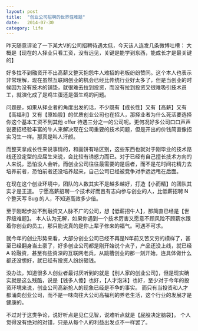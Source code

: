 ```yaml
---
layout: post
title:  "创业公司招聘的世界性难题"
date:   2014-07-30
category: life
---
```


昨天随意评论了一下某大V的公司招聘待遇太低，今天该人连发几条微博吐槽：
大概是【现在的人择业只看工资，没有远见，关键是能学到东西，能成长才是最关键的】

好多拉不到融资开不出高薪又整天抱怨牛人难招的老板纷纷赞同。这个本人也表示非常理解，现在虽然互联网创业的机会已经比传统行业好太多了，但是当创业的时候因为没有技术的铺垫，就很难去拉到投资，而没有拉到投资又很难吸引技术员工，就演化成了是鸡生蛋还是蛋生鸡的问题。

问题是，如果从择业者的角度出发的话，不少既有【成长性】又有【高薪】又有【高福利】又有【原始股】的优质创业公司也在招人，那择业者为什么死活要选择你这个基本工资不到其他 offer 待遇三分之一的公司呢。更何况好多公司口口声声说要招经验丰富的牛人来解决现在公司重要的技术问题，但是开出的价钱简直像招实习生一样。那真是叫人汗颜。

而整天拿成长性来说事情的，和画饼有啥区别，这些东西也就对于刚毕业的技术路线还没定型的应届生来说，会比较有诱惑力而已。对于已经有自己擅长技术方向的人来说，恐怕没人会听。而创业公司往往最需要的是后者，而不是花时间花精力去培养前者，恐怕前者还没培养起来，自己公司已经被竞争对手远远甩在后面。

在现在这个创业环境中，团队的人数其实不是越多越好，打造【小而精】的团队其实才是王道。
宁愿高薪招聘一个技术好而且有志向参与创业的人，比低薪招聘 N 个整天写 Bug 的人，不知道高效多少倍。

至于刚起步拉不到融资又人脉不广的公司，想【低薪招牛人】，那简直已经是【世界级难题】。
本人认为无解，如果你遇到一个技术厉害又愿意不顾风险不顾薪水跟着你创业的员工，那只能说真的是你上辈子修来的福气。可遇不可求。

就今年的创业形势来看，大部分创业公司已经不再是N年前又苦又穷的模样了，甚至已经翻身当土豪了，好多创业公司都是刚开始说个点子，产品还没上线，就已经 A 轮融资，甚至有些资深的互联网老兵，从跳槽创业的那一刻开始，连具体做什么都还没想好，就已经有投资人纷纷砸钱。

没办法，知道很多人创业者最讨厌听到的就是【别人家的创业公司】，但是现实确实就是这么残酷，说是【钱多人傻】也好，【人才泡沫】也好，至少对于今年的投资环境来说，创业公司高新抢人的现象已经是不争的事实。
而只有当投资和人才都涌向创业公司，而不是一味向往大公司高福利的养老生活，这个行业的发展才是健康的。

不过对于这类争论，说好听点是见仁见智，说难听点就是【屁股决定脑袋】。
个人觉得没有绝对的对错，只是从每个人的利益出发点不一样罢了。 

